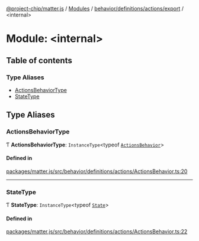[@project-chip/matter.js](../README.md) / [Modules](../modules.md) / [behavior/definitions/actions/export](behavior_definitions_actions_export.md) / \<internal\>

# Module: \<internal\>

## Table of contents

### Type Aliases

- [ActionsBehaviorType](behavior_definitions_actions_export._internal_.md#actionsbehaviortype)
- [StateType](behavior_definitions_actions_export._internal_.md#statetype)

## Type Aliases

### ActionsBehaviorType

Ƭ **ActionsBehaviorType**: `InstanceType`\<typeof [`ActionsBehavior`](behavior_definitions_actions_export.md#actionsbehavior)\>

#### Defined in

[packages/matter.js/src/behavior/definitions/actions/ActionsBehavior.ts:20](https://github.com/project-chip/matter.js/blob/5f71eedebdb9fa54338bde320c311bb359b7455d/packages/matter.js/src/behavior/definitions/actions/ActionsBehavior.ts#L20)

___

### StateType

Ƭ **StateType**: `InstanceType`\<typeof [`State`](../classes/behavior_definitions_actions_export.ActionsServer.md#state-1)\>

#### Defined in

[packages/matter.js/src/behavior/definitions/actions/ActionsBehavior.ts:22](https://github.com/project-chip/matter.js/blob/5f71eedebdb9fa54338bde320c311bb359b7455d/packages/matter.js/src/behavior/definitions/actions/ActionsBehavior.ts#L22)
